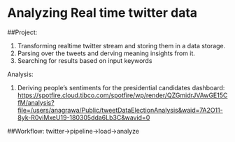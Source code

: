 # Analyzing Real time twitter data 

##Project: 
1. Transforming realtime twitter stream and storing them in a data storage. 
2. Parsing over the tweets and derving meaning insights from it. 
3. Searching for results based on input keywords

Analysis:
1. Deriving people’s sentiments for the presidential candidates
   dashboard:
   https://spotfire.cloud.tibco.com/spotfire/wp/render/QZGmidrJVAwGE15CfM/analysis?file=/users/anagrawa/Public/tweetDataElectionAnalysis&waid=7A2O11-8yk-R0viMxeU19-180305dda6Lb3C&wavid=0
   
   

##Workflow: 
twitter->pipeline->load->analyze
